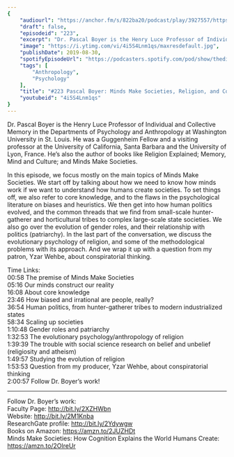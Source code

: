 ```yaml
---
{
	"audiourl": "https://anchor.fm/s/822ba20/podcast/play/3927557/https%3A%2F%2Fd3ctxlq1ktw2nl.cloudfront.net%2Fproduction%2F2019-6-20%2F19166397-44100-2-3615b13d5b3dd.m4a",
	"draft": false,
	"episodeid": "223",
	"excerpt": "Dr. Pascal Boyer is the Henry Luce Professor of Individual and Collective Memory in the Departments of Psychology and Anthropology at Washington University in St. Louis. He was a Guggenheim Fellow and a visiting professor at the University of California, Santa Barbara and the University of Lyon, France. He’s also the author of books like Religion Explained; Memory, Mind and Culture; and Minds Make Societies.",
	"image": "https://i.ytimg.com/vi/4i5S4Lnm1qs/maxresdefault.jpg",
	"publishDate": 2019-08-30,
	"spotifyEpisodeUrl": "https://podcasters.spotify.com/pod/show/thedissenter/episodes/223-Pascal-Boyer-Minds-Make-Societies--Religion--And-Conspiracy-Theories-e4mc25",
	"tags": [
		"Anthropology",
		"Psychology"
	],
	"title": "#223 Pascal Boyer: Minds Make Societies, Religion, and Conspiracy Theories",
	"youtubeid": "4i5S4Lnm1qs"
}
---
```

Dr. Pascal Boyer is the Henry Luce Professor of Individual and Collective Memory in the Departments of Psychology and Anthropology at Washington University in St. Louis. He was a Guggenheim Fellow and a visiting professor at the University of California, Santa Barbara and the University of Lyon, France. He’s also the author of books like Religion Explained; Memory, Mind and Culture; and Minds Make Societies.

In this episode, we focus mostly on the main topics of Minds Make Societies. We start off by talking about how we need to know how minds work if we want to understand how humans create societies. To set things off, we also refer to core knowledge, and to the flaws in the psychological literature on biases and heuristics. We then get into how human politics evolved, and the common threads that we find from small-scale hunter-gatherer and horticultural tribes to complex large-scale state societies. We also go over the evolution of gender roles, and their relationship with politics (patriarchy). In the last part of the conversation, we discuss the evolutionary psychology of religion, and some of the methodological problems with its approach. And we wrap it up with a question from my patron, Yzar Wehbe, about conspiratorial thinking.

Time Links:  
<time>00:58</time> The premise of Minds Make Societies  
<time>05:16</time> Our minds construct our reality  
<time>16:08</time> About core knowledge                               
<time>23:46</time> How biased and irrational are people, really?  
<time>36:54</time> Human politics, from hunter-gatherer tribes to modern industrialized states  
<time>58:34</time> Scaling up societies  
<time>1:10:48</time> Gender roles and patriarchy  
<time>1:32:53</time> The evolutionary psychology/anthropology of religion  
<time>1:39:39</time> The trouble with social science research on belief and unbelief (religiosity and atheism)  
<time>1:49:57</time> Studying the evolution of religion  
<time>1:53:53</time> Question from my producer, Yzar Wehbe, about conspiratorial thinking  
<time>2:00:57</time> Follow Dr. Boyer’s work!

---

Follow Dr. Boyer’s work:  
Faculty Page: http://bit.ly/2XZHWbn  
Website: http://bit.ly/2M1Knba  
ResearchGate profile: http://bit.ly/2Ydywgw  
Books on Amazon: https://amzn.to/2JUZHDt  
Minds Make Societies: How Cognition Explains the World Humans Create: https://amzn.to/2OlreUr
